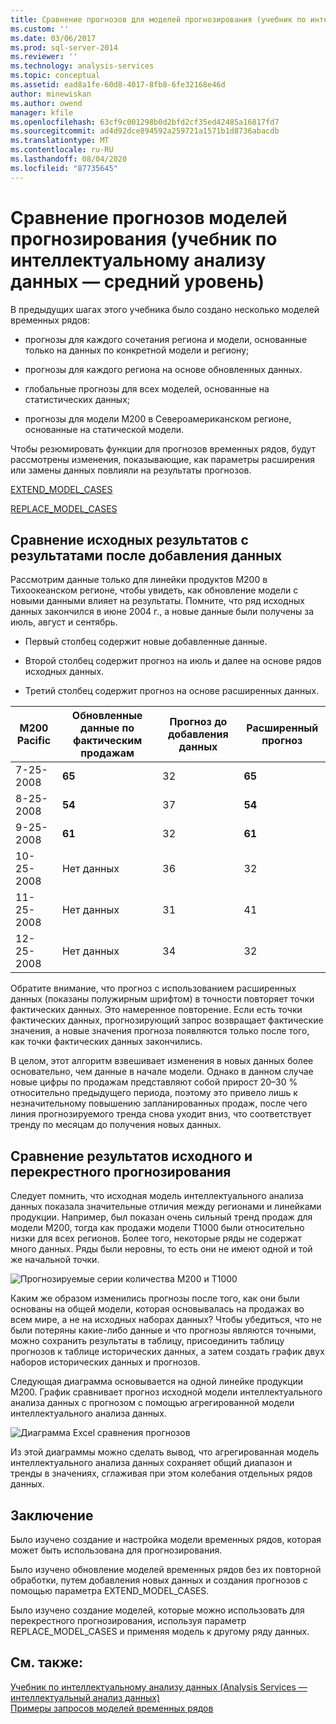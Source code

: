 ```yaml
---
title: Сравнение прогнозов для моделей прогнозирования (учебник по интеллектуальному анализу данных — средний уровень) | Документация Майкрософт
ms.custom: ''
ms.date: 03/06/2017
ms.prod: sql-server-2014
ms.reviewer: ''
ms.technology: analysis-services
ms.topic: conceptual
ms.assetid: ead8a1fe-60d8-4017-8fb8-6fe32168e46d
author: minewiskan
ms.author: owend
manager: kfile
ms.openlocfilehash: 63cf9c001298b0d2bfd2cf35ed42485a16817fd7
ms.sourcegitcommit: ad4d92dce894592a259721a1571b1d8736abacdb
ms.translationtype: MT
ms.contentlocale: ru-RU
ms.lasthandoff: 08/04/2020
ms.locfileid: "87735645"
---
```

# <a name="comparing-predictions-for-forecasting-models-intermediate-data-mining-tutorial"></a>Сравнение прогнозов моделей прогнозирования (учебник по интеллектуальному анализу данных — средний уровень)
  В предыдущих шагах этого учебника было создано несколько моделей временных рядов:  
  
-   прогнозы для каждого сочетания региона и модели, основанные только на данных по конкретной модели и региону;  
  
-   прогнозы для каждого региона на основе обновленных данных.  
  
-   глобальные прогнозы для всех моделей, основанные на статистических данных;  
  
-   прогнозы для модели M200 в Североамериканском регионе, основанные на статической модели.  
  
 Чтобы резюмировать функции для прогнозов временных рядов, будут рассмотрены изменения, показывающие, как параметры расширения или замены данных повлияли на результаты прогнозов.  
  
 [EXTEND_MODEL_CASES](#bkmk_EXTEND)  
  
 [REPLACE_MODEL_CASES](#bkmk_REPLACE)  
  
##  <a name="comparing-the-original-results-with-results-after-adding-data"></a><a name="bkmk_EXTEND"></a>Сравнение исходных результатов с результатами после добавления данных  
 Рассмотрим данные только для линейки продуктов M200 в Тихоокеанском регионе, чтобы увидеть, как обновление модели с новыми данными влияет на результаты. Помните, что ряд исходных данных закончился в июне 2004 г., а новые данные были получены за июль, август и сентябрь.  
  
-   Первый столбец содержит новые добавленные данные.  
  
-   Второй столбец содержит прогноз на июль и далее на основе рядов исходных данных.  
  
-   Третий столбец содержит прогноз на основе расширенных данных.  
  
|**M200 Pacific**|Обновленные данные по фактическим продажам|Прогноз до добавления данных|Расширенный прогноз|  
|----------------------|-----------------------------|------------------------------------|-------------------------|  
|7-25-2008|**65**|32|**65**|  
|8-25-2008|**54**|37|**54**|  
|9-25-2008|**61**|32|**61**|  
|10-25-2008|Нет данных|36|32|  
|11-25-2008|Нет данных|31|41|  
|12-25-2008|Нет данных|34|32|  
  
 Обратите внимание, что прогноз с использованием расширенных данных (показаны полужирным шрифтом) в точности повторяет точки фактических данных. Это намеренное повторение. Если есть точки фактических данных, прогнозирующий запрос возвращает фактические значения, а новые значения прогноза появляются только после того, как точки фактических данных закончились.  
  
 В целом, этот алгоритм взвешивает изменения в новых данных более основательно, чем данные в начале модели. Однако в данном случае новые цифры по продажам представляют собой прирост 20–30 % относительно предыдущего периода, поэтому это привело лишь к незначительному повышению запланированных продаж, после чего линия прогнозируемого тренда снова уходит вниз, что соответствует тренду по месяцам до получения новых данных.  
  
##  <a name="comparing-the-original-and-cross-prediction-results"></a><a name="bkmk_REPLACE"></a>Сравнение результатов исходного и перекрестного прогнозирования  
 Следует помнить, что исходная модель интеллектуального анализа данных показала значительные отличия между регионами и линейками продукции. Например, был показан очень сильный тренд продаж для модели M200, тогда как продажи модели T1000 были относительно низки для всех регионов. Более того, некоторые ряды не содержат много данных. Ряды были неровны, то есть они не имеют одной и той же начальной точки.  
  
 ![Прогнозируемые серии количества M200 и T1000](../../2014/tutorials/media/6series-defaultforecasting.gif "Прогнозируемые серии количества M200 и T1000")  
  
 Каким же образом изменились прогнозы после того, как они были основаны на общей модели, которая основывалась на продажах во всем мире, а не на исходных наборах данных? Чтобы убедиться, что не были потеряны какие-либо данные и что прогнозы являются точными, можно сохранить результаты в таблицу, присоединить таблицу прогнозов к таблице исторических данных, а затем создать график двух наборов исторических данных и прогнозов.  
  
 Следующая диаграмма основывается на одной линейке продукции M200. График сравнивает прогноз исходной модели интеллектуального анализа данных с прогнозом с помощью агрегированной модели интеллектуального анализа данных.  
  
 ![Диаграмма Excel сравнения прогнозов](../../2014/tutorials/media/m200-predictions-compared.gif "Диаграмма Excel сравнения прогнозов")  
  
 Из этой диаграммы можно сделать вывод, что агрегированная модель интеллектуального анализа данных сохраняет общий диапазон и тренды в значениях, сглаживая при этом колебания отдельных рядов данных.  
  
## <a name="conclusion"></a>Заключение  
 Было изучено создание и настройка модели временных рядов, которая может быть использована для прогнозирования.  
  
 Было изучено обновление моделей временных рядов без их повторной обработки, путем добавления новых данных и создания прогнозов с помощью параметра EXTEND_MODEL_CASES.  
  
 Было изучено создание моделей, которые можно использовать для перекрестного прогнозирования, используя параметр REPLACE_MODEL_CASES и применяя модель к другому ряду данных.  
  
## <a name="see-also"></a>См. также:  
 [Учебник по интеллектуальному анализу данных &#40;Analysis Services — интеллектуальный анализ данных&#41;](../../2014/tutorials/intermediate-data-mining-tutorial-analysis-services-data-mining.md)   
 [Примеры запросов моделей временных рядов](../../2014/analysis-services/data-mining/time-series-model-query-examples.md)  
  
  
